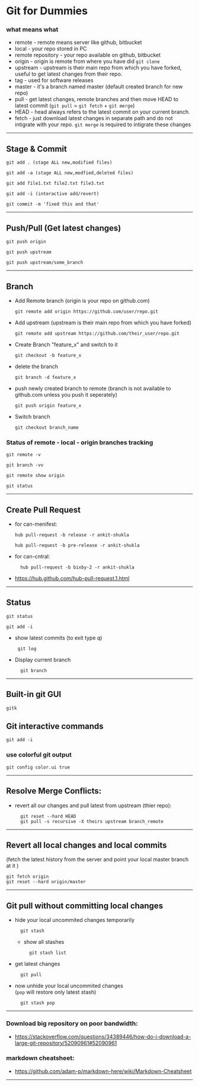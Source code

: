 # Git for Dummies
### what means what
* remote - remote means server like github, bitbucket
* local - your repo stored in PC
* remote repository - your repo available on github, bitbucket
* origin - origin is remote from where you have did `git clone`
* upstream - upstream is their main repo from which you have forked, useful to get latest changes from their repo.
* tag - used for software releases
* master - it's a branch named master (default created branch for new repo)
* pull - get latest changes, remote branches and then move HEAD to latest commit (`git pull` = `git fetch` + `git merge`)
* HEAD - head always refers to the latest commit on your current branch.
* fetch - just download latest changes in separate path and do not intigrate with your repo. `git merge` is required to intigrate these changes
---
## Stage & Commit
```
git add . (stage ALL new,modified files)
```
```
git add -a (stage ALL new,modfied,deleted files)
```
```
git add file1.txt file2.txt file3.txt
```
```
git add -i (interactive add/revert)
```
```
git commit -m 'fixed this and that'
```
---
## Push/Pull (Get latest changes)
```
git push origin
```
```
git push upstream
```
```
git push upstream/some_branch
```
---
## Branch
* Add Remote branch (origin is your repo on github.com)
	```
	git remote add origin https://github.com/user/repo.git
	```
* Add upstream (upstream is their main repo from which you have forked)
	```
	git remote add upstream https://github.com/their_user/repo.git
	```
* Create Branch "feature_x" and switch to it
	```
	git checkout -b feature_x
	```
* delete the branch
	```
	git branch -d feature_x
	```
* push newly created branch to remote (branch is not available to github.com unless you push it seperately)
	```
	git push origin feature_x
	```
* Switch branch

	```
	git checkout branch_name
	```
### Status of remote - local - origin branches tracking
	git remote -v
```
git branch -vv
```

```
git remote show origin
```
```
git status
```
---
## Create Pull Request
* for can-menifest:
	```  
	hub pull-request -b release -r ankit-shukla
	```
	```
	hub pull-request -b pre-release -r ankit-shukla
	```
* for can-cntral:
 
		hub pull-request -b bixby-2 -r ankit-shukla
* https://hub.github.com/hub-pull-request.1.html
---

## Status
	git status
```
git add -i
```
-  show latest commits (to exit type q)

		git log
- Display current branch

		git branch
---
## Built-in git GUI
	gitk
## Git interactive commands
	git add -i
### use colorful git output
  
	git config color.ui true
---
## Resolve Merge Conflicts:
- revert all our changes and pull latest from upstream (thier repo):
  
		git reset --hard HEAD
		git pull -s recursive -X theirs upstream branch_remote  
---
## Revert all local changes and local commits
(fetch the latest history from the server and point your local master branch at it )

	git fetch origin
	git reset --hard origin/master
---
## Git pull without committing local changes
* hide your local uncommited changes temporarily
  
		git stash

	* show all stashes
  
			git stash list
* get latest changes

		git pull

* now unhide your local uncommited changes  
  (`pop` will restore only latest stash)

		git stash pop
---	
### Download big repository on poor bandwidth: 
* https://stackoverflow.com/questions/34389446/how-do-i-download-a-large-git-repository/52090961#52090961

### markdown cheatsheet:
- https://github.com/adam-p/markdown-here/wiki/Markdown-Cheatsheet

---
